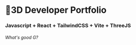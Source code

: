 # 🚀3D Developer Portfolio

### Javascript + React + TailwindCSS + Vite + ThreeJS
###### What's good G?
